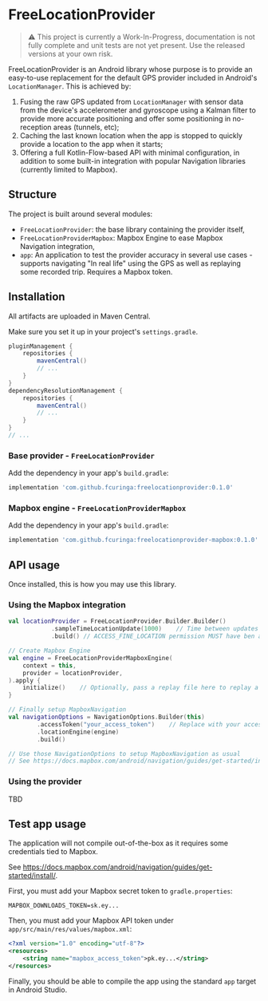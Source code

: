 # FreeLocationProvider 

> :warning: This project is currently a Work-In-Progress, documentation is not fully complete and 
> unit tests are not yet present. Use the released versions at your own risk.

FreeLocationProvider is an Android library whose purpose is to provide an easy-to-use replacement
for the default GPS provider included in Android's `LocationManager`. This is achieved by:

1. Fusing the raw GPS updated from `LocationManager` with sensor data from the device's 
   accelerometer and gyroscope using a Kalman filter to provide more accurate positioning and offer
   some positioning in no-reception areas (tunnels, etc);
2. Caching the last known location when the app is stopped to quickly provide a location to the app
   when it starts;
3. Offering a full Kotlin-Flow-based API with minimal configuration, in addition to some built-in
   integration with popular Navigation libraries (currently limited to Mapbox).

## Structure

The project is built around several modules:

- `FreeLocationProvider`: the base library containing the provider itself,
- `FreeLocationProviderMapbox`: Mapbox Engine to ease Mapbox Navigation integration,
- `app`: An application to test the provider accuracy in several use cases - supports navigating 
  "In real life" using the GPS as well as replaying some recorded trip. Requires a Mapbox token.

## Installation

All artifacts are uploaded in Maven Central.

Make sure you set it up in your project's `settings.gradle`.

```groovy
pluginManagement {
    repositories {
        mavenCentral()
        // ...
    }
}
dependencyResolutionManagement {
    repositories {
        mavenCentral()
        // ...
    }
}
// ...
```

### Base provider - `FreeLocationProvider`

Add the dependency in your app's `build.gradle`:

```groovy
implementation 'com.github.fcuringa:freelocationprovider:0.1.0'
```

### Mapbox engine - `FreeLocationProviderMapbox`

Add the dependency in your app's `build.gradle`:

```groovy
implementation 'com.github.fcuringa:freelocationprovider-mapbox:0.1.0'
```

## API usage

Once installed, this is how you may use this library.

### Using the Mapbox integration

```kotlin
val locationProvider = FreeLocationProvider.Builder.Builder()
            .sampleTimeLocationUpdate(1000)    // Time between updates in ms
            .build() // ACCESS_FINE_LOCATION permission MUST have ben accepted before calling

// Create Mapbox Engine
val engine = FreeLocationProviderMapboxEngine(
    context = this,
    provider = locationProvider,
).apply {
    initialize()    // Optionally, pass a replay file here to replay a trip
}

// Finally setup MapboxNavigation
val navigationOptions = NavigationOptions.Builder(this)
        .accessToken("your_access_token")    // Replace with your access token
        .locationEngine(engine)
        .build()

// Use those NavigationOptions to setup MapboxNavigation as usual
// See https://docs.mapbox.com/android/navigation/guides/get-started/initialization/
```

### Using the provider

TBD

## Test app usage

The application will not compile out-of-the-box as it requires some credentials tied to Mapbox.

See https://docs.mapbox.com/android/navigation/guides/get-started/install/.

First, you must add your Mapbox secret token to `gradle.properties`:

```properties
MAPBOX_DOWNLOADS_TOKEN=sk.ey...
```

Then, you must add your Mapbox API token under `app/src/main/res/values/mapbox.xml`:

```xml
<?xml version="1.0" encoding="utf-8"?>
<resources>
    <string name="mapbox_access_token">pk.ey...</string>
</resources>
```

Finally, you should be able to compile the app using the standard `app` target in Android Studio.